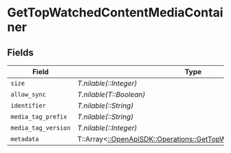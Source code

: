# GetTopWatchedContentMediaContainer


## Fields

| Field                                                                                                                       | Type                                                                                                                        | Required                                                                                                                    | Description                                                                                                                 | Example                                                                                                                     |
| --------------------------------------------------------------------------------------------------------------------------- | --------------------------------------------------------------------------------------------------------------------------- | --------------------------------------------------------------------------------------------------------------------------- | --------------------------------------------------------------------------------------------------------------------------- | --------------------------------------------------------------------------------------------------------------------------- |
| `size`                                                                                                                      | *T.nilable(::Integer)*                                                                                                      | :heavy_minus_sign:                                                                                                          | N/A                                                                                                                         | 1                                                                                                                           |
| `allow_sync`                                                                                                                | *T.nilable(T::Boolean)*                                                                                                     | :heavy_minus_sign:                                                                                                          | N/A                                                                                                                         | true                                                                                                                        |
| `identifier`                                                                                                                | *T.nilable(::String)*                                                                                                       | :heavy_minus_sign:                                                                                                          | N/A                                                                                                                         | com.plexapp.plugins.library                                                                                                 |
| `media_tag_prefix`                                                                                                          | *T.nilable(::String)*                                                                                                       | :heavy_minus_sign:                                                                                                          | N/A                                                                                                                         | /system/bundle/media/flags/                                                                                                 |
| `media_tag_version`                                                                                                         | *T.nilable(::Integer)*                                                                                                      | :heavy_minus_sign:                                                                                                          | N/A                                                                                                                         | 1698860922                                                                                                                  |
| `metadata`                                                                                                                  | T::Array<[::OpenApiSDK::Operations::GetTopWatchedContentMetadata](../../models/operations/gettopwatchedcontentmetadata.md)> | :heavy_minus_sign:                                                                                                          | N/A                                                                                                                         |                                                                                                                             |